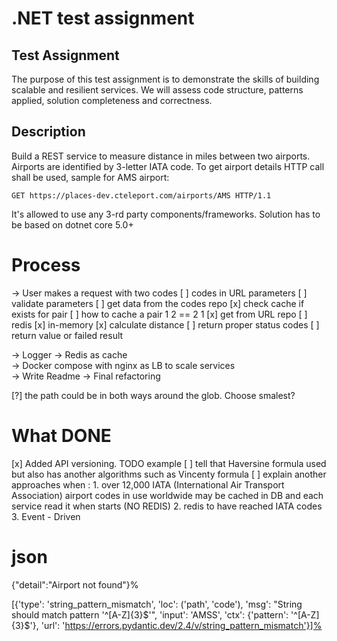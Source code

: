 # .NET test assignment

## Test Assignment
The purpose of this test assignment is to demonstrate the skills of building scalable and resilient services.
We will assess code structure, patterns applied, solution completeness and correctness.

## Description
Build a REST service to measure distance in miles between two airports. Airports are identified by 3-letter IATA code.
To get airport details HTTP call shall be used, sample for AMS airport:

``` shell
GET https://places-dev.cteleport.com/airports/AMS HTTP/1.1
```

It's allowed to use any 3-rd party components/frameworks. Solution has to be based on dotnet core 5.0+


# Process 

-> User makes a request with two codes 
    [ ] codes in URL parameters 
    [ ] validate parameters 
    [ ] get data from the codes repo
        [x] check cache if exists for pair 
            [ ] how to cache a pair 1 2 == 2 1
        [x] get from URL repo
        [ ] redis
        [x] in-memory
    [x] calculate distance 
    [ ] return proper status codes
    [ ] return value or failed result 

-> Logger 
-> Redis as cache   
-> Docker compose with nginx as LB to scale services  
-> Write Readme 
-> Final refactoring

[?] the path could be in both ways around the glob. Choose smalest?  

# What DONE 

[x] Added API versioning. TODO example 
[ ] tell that Haversine formula used but also has another algorithms such as Vincenty formula
[ ] explain another approaches when : 
    1. over 12,000 IATA (International Air Transport Association) airport codes in use worldwide may be cached in DB and each service read it when starts (NO REDIS)
    2. redis to have reached IATA codes 
    3. Event - Driven 


# json  

{"detail":"Airport not found"}%

[{'type': 'string_pattern_mismatch', 'loc': ('path', 'code'), 'msg': "String should match pattern '^[A-Z]{3}$'", 'input': 'AMSS', 'ctx': {'pattern': '^[A-Z]{3}$'}, 'url': 'https://errors.pydantic.dev/2.4/v/string_pattern_mismatch'}]%

